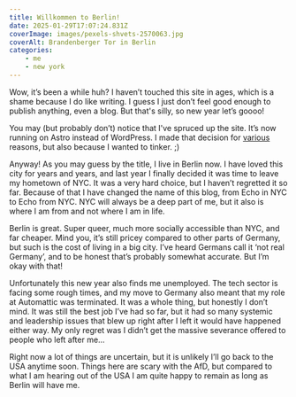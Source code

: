 ```yaml
---
title: Willkommen to Berlin!
date: 2025-01-29T17:07:24.831Z
coverImage: images/pexels-shvets-2570063.jpg
coverAlt: Brandenberger Tor in Berlin
categories:
    - me
    - new york
---
```


Wow, it’s been a while huh? I havenʼt touched this site in ages, which is a shame because I do like writing. I guess I just don’t feel good enough to publish anything, even a blog. But that's silly, so new year let’s goooo!

You may (but probably don’t) notice that I've spruced up the site. It’s now running on Astro instead of WordPress. I made that decision for [various](https://www.theverge.com/2024/9/27/24256361/wordpress-wp-engine-drama-explained-matt-mullenweg) reasons, but also because I wanted to tinker. ;)

Anyway! As you may guess by the title, I live in Berlin now. I have loved this city for years and years, and last year I finally decided it was time to leave my hometown of NYC. It was a very hard choice, but I haven’t regretted it so far. Because of that I have changed the name of this blog, from Echo in NYC to Echo from NYC. NYC will always be a deep part of me, but it also is where I am from and not where I am in life.

Berlin is great. Super queer, much more socially accessible than NYC, and far cheaper. Mind you, it’s still pricey compared to other parts of Germany, but such is the cost of living in a big city. I’ve heard Germans call it ‘not real Germany’, and to be honest that’s probably somewhat accurate. But I’m okay with that!

Unfortunately this new year also finds me unemployed. The tech sector is facing some rough times, and my move to Germany also meant that my role at Automattic was terminated. It was a whole thing, but honestly I don’t mind. It was still the best job I’ve had so far, but it had so many systemic and leadership issues that blew up right after I left it would have happened either way. My only regret was I didn’t get the massive severance offered to people who left after me&hellip;

Right now a lot of things are uncertain, but it is unlikely I’ll go back to the USA anytime soon. Things here are scary with the AfD, but compared to what I am hearing out of the USA I am quite happy to remain as long as Berlin will have me.
